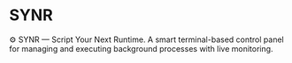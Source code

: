 # SYNR
⚙️ SYNR — Script Your Next Runtime. A smart terminal-based control panel for managing and executing background processes with live monitoring.
